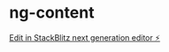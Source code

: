 # ng-content

[Edit in StackBlitz next generation editor ⚡️](https://stackblitz.com/~/github.com/llitalk/ng-content)